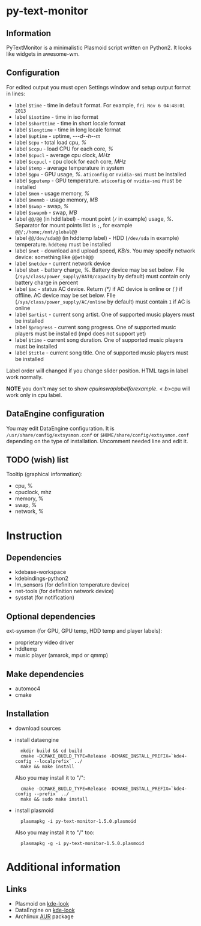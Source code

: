 py-text-monitor
=============

Information
-----------
PyTextMonitor is a minimalistic Plasmoid script written on Python2. It looks like widgets in awesome-wm.

Configuration
-------------
For edited output you must open Settings window and setup output format in lines:
* label `$time` - time in default format. For example, `fri Nov 6 04:48:01 2013`
* label `$isotime` - time in iso format
* label `$shorttime` - time in short locale format
* label `$longtime` - time in long locale format
* label `$uptime` - uptime, <i>---d--h--m</i>
* label `$cpu` - total load cpu, <i>%</i>
* label `$ccpu` - load CPU for each core, <i>%</i>
* label `$cpucl` - average cpu clock, <i>MHz</i>
* label `$ccpucl` - cpu clock for each core, <i>MHz</i>
* label `$temp` - average temperature in system
* label `$gpu` - GPU usage, <i>%</i>. `aticonfig` or `nvidia-smi` must be installed
* label `$gputemp` - GPU temperature. `aticonfig` or `nvidia-smi` must be installed
* label `$mem` - usage memory, <i>%</i>
* label `$memmb` - usage memory, <i>MB</i>
* label `$swap` - swap, <i>%</i>
* label `$swapmb` - swap, <i>MB</i>
* label `@@/@@` (in hdd label) - mount point (`/` in example) usage, <i>%</i>. Separator for mount points list is `;`, for example `@@/;/home;/mnt/global@@`
* label `@@/dev/sda@@` (in hddtemp label) - HDD (`/dev/sda` in example) temperature. `hddtemp` must be installed
* label `$net` - download and upload speed, <i>KB/s</i>. You may specify network device: something like `@@eth0@@`
* label `$netdev` - current network device
* label `$bat` - battery charge, <i>%</i>. Battery device may be set below. File (`/sys/class/power_supply/BAT0/capacity` by default) must contain only battery charge in percent
* label `$ac` - status AC device. Return <i>(*)</i> if AC device is online or <i>( )</i> if offline. AC device may be set below. FIle (`/sys/class/power_supply/AC/online` by default) must contain `1` if AC is online
* label `$artist` - current song artist. One of supported music players must be installed
* label `$progress` - current song progress. One of supported music players must be installed (mpd does not support yet)
* label `$time` - current song duration. One of supported music players must be installed
* label `$title` - current song title. One of supported music players must be installed

Label order will changed if you change slider position. HTML tags in label work normally.

**NOTE** you don't may set to show $cpu in swap label for example. <b>$cpu will work only in cpu label</b>.

DataEngine configuration
------------------------
You may edit DataEngine configuration. It is `/usr/share/config/extsysmon.conf` or `$HOME/share/config/extsysmon.conf` depending on the type of installation. Uncomment needed line and edit it.

TODO (wish) list
----------------
Tooltip (graphical information):
* cpu, %
* cpuclock, mhz
* memory, %
* swap, %
* network, %

Instruction
===========

Dependencies
------------
* kdebase-workspace
* kdebindings-python2
* lm_sensors (for definition temperature device)
* net-tools (for definition network device)
* sysstat (for notification)

Optional dependencies
---------------------
ext-sysmon (for GPU, GPU temp, HDD temp and player labels):
* proprietary video driver
* hddtemp
* music player (amarok, mpd or qmmp)

Make dependencies
-----------------
* automoc4
* cmake

Installation
------------
* download sources
* install dataengine

        mkdir build && cd build
        cmake -DCMAKE_BUILD_TYPE=Release -DCMAKE_INSTALL_PREFIX=`kde4-config --localprefix` ../
        make && make install

  Also you may install it to "/":

        cmake -DCMAKE_BUILD_TYPE=Release -DCMAKE_INSTALL_PREFIX=`kde4-config --prefix` ../
        make && sudo make install

* install plasmoid

        plasmapkg -i py-text-monitor-1.5.0.plasmoid

  Also you may install it to "/" too:

        plasmapkg -g -i py-text-monitor-1.5.0.plasmoid

Additional information
======================

Links
-----
* Plasmoid on [kde-look](http://kde-look.org/content/show.php/Py+Text+Monitor?content=157124)
* DataEngine on [kde-look](http://kde-look.org/content/show.php/Extended+Systemmonitor+DataEngine?content=158773)
* Archlinux [AUR](https://aur.archlinux.org/packages/kdeplasma-applets-pytextmonitor/) package
